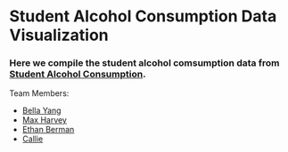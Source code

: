 # Student Alcohol Consumption Data Visualization

### Here we compile the student alcohol comsumption data from [Student Alcohol Consumption](https://www.kaggle.com/uciml/student-alcohol-consumption).

Team Members:
* [Bella Yang](bella)
* [Max Harvey](Max)
* [Ethan Berman](ethan)
* [Callie](callie)
